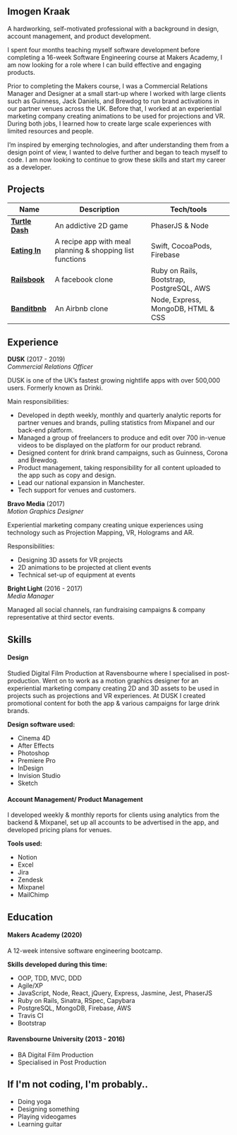 ## Imogen Kraak

A hardworking, self-motivated professional with a background in design, account management, and product development.

I spent four months teaching myself software development before completing a 16-week Software Engineering course at Makers Academy, I am now looking for a role where I can build effective and engaging products.

Prior to completing the Makers course, I was a Commercial Relations Manager and Designer at a small start-up where I worked with large clients such as Guinness, Jack Daniels, and Brewdog to run brand activations in our partner venues across the UK. Before that, I worked at an experiential marketing company creating animations to be used for projections and VR. During both jobs, I learned how to create large scale experiences with limited resources and people.

I’m inspired by emerging technologies, and after understanding them from a design point of view, I wanted to delve further and began to teach myself to code. I am now looking to continue to grow these skills and start my career as a developer.


## Projects

| Name                         | Description                                               | Tech/tools                  |
| ---------------------------- | ----------------------------------------------------------|-----------------------------|
| **[Turtle Dash](https://github.com/imogen-k/turtle-dash)**            | An addictive 2D game | PhaserJS & Node|
| **[Eating In](https://github.com/imogen-k/Eating-In)**                | A recipe app with meal planning & shopping list functions | Swift, CocoaPods, Firebase |
| **[Railsbook](https://github.com/imogen-k/railsbook)**                | A facebook clone | Ruby on Rails, Bootstrap, PostgreSQL, AWS |
| **[Banditbnb](https://github.com/imogen-k/Banditbnb)**                | An Airbnb clone  | Node, Express, MongoDB, HTML & CSS |




## Experience 

**DUSK** (2017 - 2019)  
_Commercial Relations Officer_

DUSK is one of the UK’s fastest growing nightlife apps with over 500,000 users. Formerly known as Drinki.

Main responsibilities:
* Developed in depth weekly, monthly and quarterly analytic reports for partner venues and brands, pulling statistics from Mixpanel and our back-end platform.
* Managed a group of freelancers to produce and edit over 700 in-venue videos to be displayed on the platform for our product rebrand.
* Designed content for drink brand campaigns, such as Guinness, Corona and Brewdog.
* Product management, taking responsibility for all content uploaded to the app such as copy and design.
* Lead our national expansion in Manchester.
* Tech support for venues and customers.

**Bravo Media** (2017)  
_Motion Graphics Designer_

Experiential marketing company creating unique experiences using technology such as Projection Mapping, VR, Holograms and AR.

Responsibilities:
* Designing 3D assets for VR projects
* 2D animations to be projected at client events
* Technical set-up of equipment at events

**Bright Light** (2016 - 2017)  
_Media Manager_

Managed all social channels, ran fundraising campaigns & company representative at third sector events.


## Skills

#### Design

Studied Digital Film Production at Ravensbourne where I specialised in post-production. Went on to work as a motion graphics designer for an experiential marketing company creating 2D and 3D assets to be used in projects such as projections and VR experiences. At DUSK I created promotional content for both the app & various campaigns for large drink brands.

**Design software used:**
- Cinema 4D
- After Effects
- Photoshop
- Premiere Pro
- InDesign
- Invision Studio
- Sketch

#### Account Management/ Product Management

I developed weekly & monthly reports for clients using analytics from the backend & Mixpanel, set up all accounts to be advertised in the app, and developed pricing plans for venues. 

**Tools used:**
- Notion
- Excel
- Jira
- Zendesk
- Mixpanel
- MailChimp


## Education

#### Makers Academy (2020)

A 12-week intensive software engineering bootcamp.

**Skills developed during this time:**

* OOP, TDD, MVC, DDD
* Agile/XP
* JavaScript, Node, React, jQuery, Express, Jasmine, Jest, PhaserJS
* Ruby on Rails, Sinatra, RSpec, Capybara
* PostgreSQL, MongoDB, Firebase, AWS
* Travis CI
* Bootstrap


#### Ravensbourne University (2013 - 2016)

- BA Digital Film Production
- Specialised in Post Production


## If I'm not coding, I'm probably..

- Doing yoga
- Designing something 
- Playing videogames
- Learning guitar
